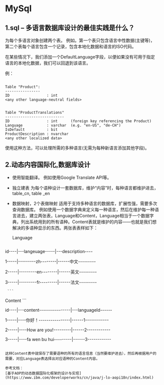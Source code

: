 # MySql


## 1.sql – 多语言数据库设计的最佳实践是什么？

为每个多语言对象创建两个表。
例如。第一个表只包含语言中性数据(主键等)，第二个表每个语言包含一个记录，包含本地化数据和语言的ISO代码。

在某些情况下，我们添加一个DefaultLanguage字段，以便如果没有可用于指定语言的本地化数据，我们可以回退到该语言。

例：

```

Table "Product":
----------------
ID                 : int
<any other language-neutral fields>


Table "ProductTranslations"
---------------------------
ID                 : int      (foreign key referencing the Product)
Language           : varchar  (e.g. "en-US", "de-CH")
IsDefault          : bit
ProductDescription : nvarchar
<any other localized data>
```
使用这种方法，可以处理所需的多种语言(无需为每种新语言添加其他字段)。

## 2.动态内容国际化,数据库设计

 - 使用智能翻译。
   例如使用Google Translate API等。
 - 独立建表
   为每个语种设计一套数据库，维护“内容”时，每种语言都维护进去，table_cn, table _en 
 - 数据映射，2个表做映射
   适用于支持多种语言的数据库，扩展性强，需要多次查询数据库。
   例如使用一个数据字典来定义每一种语言，然后在维护每一种语言进去，建立两张表，Language和Content，Language相当于一个数据字典，列出系统用到的所有语种。Content表就是维护的内容——也就是我们想解决的多语种显示的东西。两张表表样如下：
   

   Language
      ```
      
  id----|---langeuage-----|---description----
  
  1-----|---------zh--------|------中文---------
  
  2-----|---------en--------|------英文---------
  
  3-----|---------fr---------|------法文---------
  
     ```
  
  Content
     ```
     
id----|---content----------------|---languageId------

1-----|----你好！----------------|------1------------

2-----|----How are you!---------|------2------------

3-----|----fa wen bu hui---------|------3------------

   ```
   
   这样Content表中就保存了需要语种的所有的语言信息（当然要维护进去），然后再根据用户的需要，对应Language表选择出对应语种的Content内容。
   
   参考文档：
   [基于AOP的动态数据国际化框架的设计与实现](https://www.ibm.com/developerworks/cn/java/j-lo-aopi18n/index.html)
